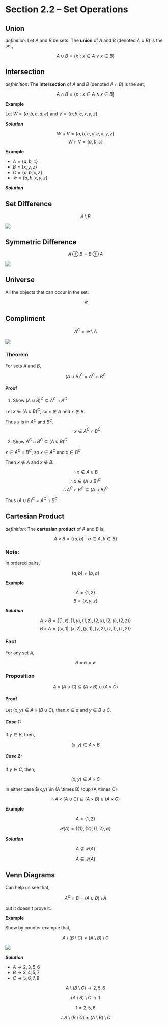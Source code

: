 # Section 2.2 &ndash; Set Operations

## Union

_definition_: Let $A$ and $B$ be sets. The __union__ of $A$ and $B$ (denoted $A \cup B$) is the set,

$$
    A \cup B = \{ x : x \in A \vee x \in B \}
$$

## Intersection

_defninition_: The __intersection__ of $A$ and $B$ (denoted $A \cap B$) is the set,

$$
    A \cap B = \{ x : x \in A \wedge x \in B \}
$$

**Example**

Let $W = \{ a,b,c,d,e \}$ and $V = \{ a,b,c,x,y,z \}$.

**_Solution_**

$$
    W \cup V = \{ a,b,c,d,e,x,y,z \}
$$
$$
    W \cap V = \{ a,b,c \}
$$


**Example**

* $A = \{ a, b, c \}$
* $B = \{x,y,z\}$
* $C = \{a,b,x,z\}$
* $\mathcal{U} = \{ a,b,x,y,z \}$

**_Solution_**


## Set Difference

$$
    A \setminus B
$$

![](http://upload.wikimedia.org/wikipedia/commons/8/83/Set_difference.svg)

## Symmetric Difference

$$
    A \oplus B = B \oplus A
$$

![](http://upload.wikimedia.org/wikipedia/commons/thumb/4/46/Venn0110.svg/1280px-Venn0110.svg.png)

## Universe

All the objects that can occur in the set.

$$
\mathcal U
$$

## Compliment

$$
    A^C = \mathcal U \setminus A
$$

![](http://upload.wikimedia.org/wikipedia/commons/thumb/e/eb/Venn1010.svg/1280px-Venn1010.svg.png)


### Theorem

For sets $A$ and $B$,

$$
    (A \cup B)^C = A^C \cap B^C
$$

#### Proof

1) Show $(A \cup B)^C \subseteq A^C \cap A^C$

Let $x \in (A \cup B)^C$, so $x \not\in A$ and $x \not\in B$.

Thus $x$ is in $A^C$ and $B^C$.
$$
    \therefore x \in A^C \cap B^C
$$

2) Show $A^C \cap B^C  \subseteq (A \cup B)^C$

$x \in A^C \cap B^C$, so $x \in A^C$ and $x \in B^C$.

Then $x \not\in A$ and $x \not\in B$.

$$
    \therefore x \not\in A \cup B
$$
$$
    \therefore x \in (A \cup B)^C
$$
$$
    \therefore A^C \cap B^C \subseteq (A \cup B)^C
$$

Thus $(A \cup B)^C = A^C \cap B^C$.

## Cartesian Product

_definition_: The __cartesian product__ of $A$ and $B$ is,

$$
    A \times B = \{ (a,b): a \in A, b \in B \}
$$

### Note:

In ordered pairs,

$$
    (a,b) \neq (b,a)
$$

**Example**

$$
    A = \{ 1,2 \}
$$
$$
    B = \{ x,y,z \}
$$

**_Solution_**

$$
    A \times B = \{ (1,x), (1,y), (1,z), (2,x), (2,y), (2,z) \}
$$
$$
    B \times A = \{ (x,1), (x,2), (y,1), (y,2), (z,1), (z,2) \}
$$

### Fact

For any set $A$,

$$
    A \times \emptyset = \emptyset
$$

### Proposition

$$
    A \times (A \cup C) \subseteq (A \times B) \cup (A \times C)
$$

#### Proof

Let $(x,y) \in A \times (B \cup C)$, then $x \in a$ and $y \in B \cup C$.

##### Case 1:

If $y \in B$, then,

$$
    (x,y) \in A \times B
$$

##### Case 2:

If $y \in C$, then,

$$
    (x,y) \in A \times C
$$

In either case $(x,y) \in (A \times B) \cup (A \times C)

$$
    \therefore A \times (A \cup C) \subseteq (A \times B) \cup (A \times C)
$$


**Example**

$$
    A = \{ 1,2 \}
$$

$$
    \mathcal P (A) = \{ \{ 1 \}, \{ 2 \}, \{ 1,2 \}, \emptyset \}
$$

**_Solution_**

$$
    A \not\subseteq \mathcal P (A)
$$

$$
    A \in \mathcal P (A)
$$

## Venn Diagrams

Can help us see that,

$$
    A^C \cap B = (A \cup B ) \setminus A
$$

but it doesn't prove it.

**Example**

Show by counter example that,

$$
    A \setminus (B \setminus C) \neq (A \setminus B) \setminus C
$$

![](http://www.math.csusb.edu/notes/sets/setsex5/venn3p.gif)

**_Solution_**

* $A \to 2,3,5,6$
* $B \to 3,4,5,7$
* $C \to 5,6,7,8$

$$
    A \setminus (B \setminus C) \to 2,5,6
$$

$$
    (A \setminus B) \setminus C \to 1
$$

$$
    1 \neq 2,5,6
$$

$$
    \therefore A \setminus (B \setminus C) \neq (A \setminus B) \setminus C
$$
